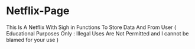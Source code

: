 # Netflix-Page
This Is A Netflix With Sigh in Functions To Store Data And From User ( Educational Purposes Only : Illegal Uses Are Not Permitted and  I cannot be blamed for your use )
